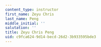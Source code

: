 ```yaml
---
content_type: instructor
first_name: Zeyu Chris
last_name: Peng
middle_initial: ''
salutation: ''
title: Zeyu Chris Peng
uid: c9fca624-9d14-becd-26d2-3b933595bde3
---
```


